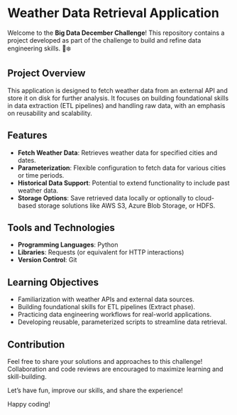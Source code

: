 # Weather Data Retrieval Application

Welcome to the **Big Data December Challenge**! This repository contains a project developed as part of the challenge to build and refine data engineering skills. 🚀❄️

## Project Overview

This application is designed to fetch weather data from an external API and store it on disk for further analysis. It focuses on building foundational skills in data extraction (ETL pipelines) and handling raw data, with an emphasis on reusability and scalability.

## Features

- **Fetch Weather Data**: Retrieves weather data for specified cities and dates.
- **Parameterization**: Flexible configuration to fetch data for various cities or time periods.
- **Historical Data Support**: Potential to extend functionality to include past weather data.
- **Storage Options**: Save retrieved data locally or optionally to cloud-based storage solutions like AWS S3, Azure Blob Storage, or HDFS.

## Tools and Technologies

- **Programming Languages**: Python
- **Libraries**: Requests (or equivalent for HTTP interactions)
- **Version Control**: Git

## Learning Objectives

- Familiarization with weather APIs and external data sources.
- Building foundational skills for ETL pipelines (Extract phase).
- Practicing data engineering workflows for real-world applications.
- Developing reusable, parameterized scripts to streamline data retrieval.

## Contribution

Feel free to share your solutions and approaches to this challenge! Collaboration and code reviews are encouraged to maximize learning and skill-building. 

Let’s have fun, improve our skills, and share the experience!

Happy coding!
